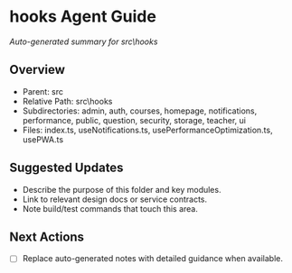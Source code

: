 ﻿# hooks Agent Guide
*Auto-generated summary for src\hooks*

## Overview
- Parent: src
- Relative Path: src\hooks
- Subdirectories: admin, auth, courses, homepage, notifications, performance, public, question, security, storage, teacher, ui
- Files: index.ts, useNotifications.ts, usePerformanceOptimization.ts, usePWA.ts

## Suggested Updates
- Describe the purpose of this folder and key modules.
- Link to relevant design docs or service contracts.
- Note build/test commands that touch this area.

## Next Actions
- [ ] Replace auto-generated notes with detailed guidance when available.
